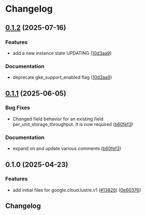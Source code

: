 # Changelog

## [0.1.2](https://github.com/googleapis/google-cloud-python/compare/google-cloud-lustre-v0.1.1...google-cloud-lustre-v0.1.2) (2025-07-16)


### Features

* add a new instance state UPDATING ([10d3aa9](https://github.com/googleapis/google-cloud-python/commit/10d3aa9b31b8e43e8e981bf18c9f3494583834d1))


### Documentation

* deprecate gke_support_enabled flag ([10d3aa9](https://github.com/googleapis/google-cloud-python/commit/10d3aa9b31b8e43e8e981bf18c9f3494583834d1))

## [0.1.1](https://github.com/googleapis/google-cloud-python/compare/google-cloud-lustre-v0.1.0...google-cloud-lustre-v0.1.1) (2025-06-05)


### Bug Fixes

* Changed field behavior for an existing field per_unit_storage_throughput. It is now required ([b60fef3](https://github.com/googleapis/google-cloud-python/commit/b60fef3bdaa28d2b379e6fd73c3a716723d434c7))


### Documentation

* expand on and update various comments ([b60fef3](https://github.com/googleapis/google-cloud-python/commit/b60fef3bdaa28d2b379e6fd73c3a716723d434c7))

## 0.1.0 (2025-04-23)


### Features

* add initial files for google.cloud.lustre.v1 ([#13826](https://github.com/googleapis/google-cloud-python/issues/13826)) ([0e60376](https://github.com/googleapis/google-cloud-python/commit/0e603767abf71fe7907931176a24a1e1747c8dff))

## Changelog
